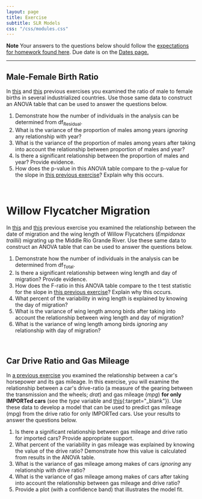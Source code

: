 ```yaml
---
layout: page
title: Exercise
subtitle: SLR Models
css: "/css/modules.css"
---
```


<div class="alert alert-warning">
  <strong>Note</strong> Your answers to the questions below should follow the <a href="../resources/hwformat" target="_blank">expectations for homework found here</a>. Due date is on the <a href="../../resources/Dates-Current" target="_blank">Dates page.</a>
</div>

----

## Male-Female Birth Ratio
In [this](SLRFoundations_CE1.html#male-female-birth-ratio) and [this](SLRInference_CE1.html#male-female-birth-ratio) previous exercises you examined the ratio of male to female births in several industrialized countries. Use those same data to construct an ANOVA table that can be used to answer the questions below.

1. Demonstrate how the number of individuals in the analysis can be determined from df<sub>Residual</sub>.
1. What is the variance of the proportion of males among years *ignoring* any relationship with year?
1. What is the variance of the proportion of males among years after taking into account the relationship between proportion of males and year?
1. Is there a significant relationship between the proportion of males and year? Provide evidence.
1. How does the p-value in this ANOVA table compare to the p-value for the slope in [this previous exercise](SLRInference_CE1.html#male-female-birth-ratio)? Explain why this occurs.

&nbsp;

# Willow Flycatcher Migration
In [this](SLRFoundations_CE1.html#willow-flycatcher-migration) and [this](SLRInference_CE1.html#willow-flycatcher-migration) previous exercise you examined the relationship between the date of migration and the wing length of Willow Flycatchers (*Empidonax traillii*) migrating up the Middle Rio Grande River. Use these same data to construct an ANOVA table that can be used to answer the questions below.

1. Demonstrate how the number of individuals in the analysis can be determined from df<sub>Total</sub>.
1. Is there a significant relationship between wing length and day of migration? Provide evidence.
1. How does the F-ratio in this ANOVA table compare to the t test statistic for the slope in [this previous exercise](SLRInference_CE1.html#willow-flycatcher-migration)? Explain why this occurs.
1. What percent of the variability in wing length is explained by knowing the day of migration?
1. What is the variance of wing length among birds after taking into account the relationship between wing length and day of migration?
1. What is the variance of wing length among birds *ignoring* any relationship with day of migration?

&nbsp;

## Car Drive Ratio and Gas Mileage
In [a previous exercise](SLRInference_CE1.html#car-horsepower-and-gas-mileage) you examined the relationship between a car's horsepower and its gas mileage. In this exercise, you will examine the relationship between a car's drive-ratio (a measure of the gearing between the transmission and the wheels; *drat*) and gas mileage (*mpg*) **for only IMPORTed cars** (see the *type* variable and [this](../resources/R_HowTo_Filter.html){:target="_blank"}). Use these data to develop a model that can be used to predict gas mileage (mpg) from the drive ratio for only IMPORTed cars. Use your results to answer the questions below.

1. Is there a significant relationship between gas mileage and drive ratio for imported cars? Provide appropriate support.
1. What percent of the variability in gas mileage was explained by knowing the value of the drive ratio? Demonstrate how this value is calculated from results in the ANOVA table.
1. What is the variance of gas mileage among makes of cars *ignoring* any relationship with drive ratio?
1. What is the variance of gas mileage among makes of cars after taking into account the relationship between gas mileage and drive ratio?
1. Provide a plot (with a confidence band) that illustrates the model fit.
